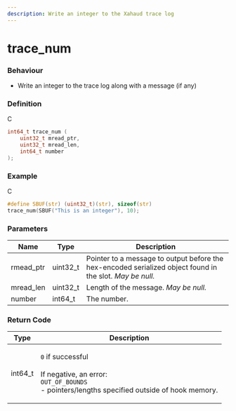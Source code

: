 ```yaml
---
description: Write an integer to the Xahaud trace log
---
```


# trace\_num

### Behaviour

* Write an integer to the trace log along with a message (if any)

### Definition

C

```c
int64_t trace_num (
    uint32_t mread_ptr,
    uint32_t mread_len,
  	int64_t number 
);
```

### Example

C

```c
#define SBUF(str) (uint32_t)(str), sizeof(str)
trace_num(SBUF("This is an integer"), 10);
```

### Parameters

| Name       | Type      | Description                                                                                               |
| ---------- | --------- | --------------------------------------------------------------------------------------------------------- |
| rmead\_ptr | uint32\_t | Pointer to a message to output before the hex-encoded serialized object found in the slot. _May be null._ |
| mread\_len | uint32\_t | Length of the message. _May be null._                                                                     |
| number     | int64\_t  | The number.                                                                                               |

### Return Code

| Type     | Description                                                                                                                                             |
| -------- | ------------------------------------------------------------------------------------------------------------------------------------------------------- |
| int64\_t | <p><code>0</code> if successful<br><br>If negative, an error:<br><code>OUT_OF_BOUNDS</code><br>- pointers/lengths specified outside of hook memory.</p> |
